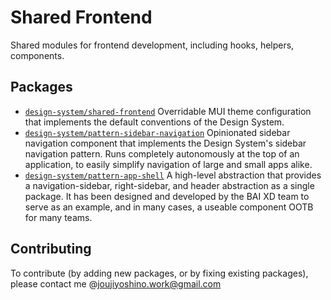 # Shared Frontend

Shared modules for frontend development, including hooks, helpers, components.

## Packages

- [`design-system/shared-frontend`](./packages/shared-frontend/README.md) Overridable MUI theme configuration that implements the default conventions of the  Design System.
- [`design-system/pattern-sidebar-navigation`](./packages/pattern-sidebar-navigation/README.md) Opinionated sidebar navigation component that implements the  Design System's sidebar navigation pattern. Runs completely autonomously at the top of an application, to easily simplify navigation of large and small apps alike.
- [`design-system/pattern-app-shell`](./packages/pattern-app-shell/README.md) A high-level abstraction that provides a navigation-sidebar, right-sidebar, and header abstraction as a single package. It has been designed and developed by the BAI XD team to serve as an example, and in many cases, a useable component OOTB for many teams.

## Contributing

To contribute (by adding new packages, or by fixing existing packages), please contact me @joujiyoshino.work@gmail.com
